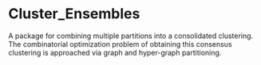 # Cluster_Ensembles
A package for combining multiple partitions into a consolidated clustering. The combinatorial optimization problem of obtaining this consensus clustering is approached via graph and hyper-graph partitioning.
